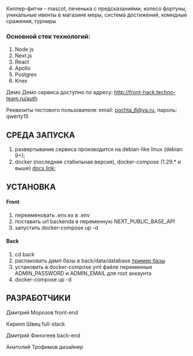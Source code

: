 
Киллер-фитчи - mascot, печенька с предсказаниями, колесо фортуны, уникальные ивенты в магазине меры, система достижений, комндные сражения, турниры

### Основной стек технологий:
1. Node js
2. Next.js
3. React
4. Apollo
5. Postgres
6. Knex

Демо
Демо сервиса доступно по адресу: http://front-hack.techno-team.ru/auth

Реквизиты тестового пользователя: email: pochta_6@ya.ru, пароль: qwerty15


## СРЕДА ЗАПУСКА

1. развертывание сервиса производится на debian-like linux (debian 9+);
2. docker (последняя стабильная версия), docker-compose (1.29.* и выше) [docs link](https://docs.docker.com/compose/install/#install-compose-on-linux-systems);

## УСТАНОВКА

#### Front
1. переименовать .env.ex в .env
2. поставить url backenda в переменную NEXT_PUBLIC_BASE_API
3. запустить docker-compose up -d

#### Back
1. cd back
2. распаковать дамп базы в back/data/database [пример базы](https://drive.google.com/file/d/1JsHu4P3vV3lRz9Bx6BLpHRjSgeYX2VKl/view?usp=sharing)
3. установить в docker-compose.yml файле переменные ADMIN_PASSWORD и ADMIN_EMAIL для root аккаунта
4. docker-compose up -d

## РАЗРАБОТЧИКИ

Дмитрий Морозов front-end

Кирилл Швец full-stack

Дмитрий Финогеев back-end

Анатолий Трофимов дизайнер
